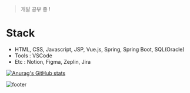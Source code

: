 <!--
**SY-GG/SY-GG** is a ✨ _special_ ✨ repository because its `README.md` (this file) appears on your GitHub profile.

Here are some ideas to get you started:

- 🔭 I’m currently working on ...
- 🌱 I’m currently learning ...
- 👯 I’m looking to collaborate on ...
- 🤔 I’m looking for help with ...
- 💬 Ask me about ...
- 📫 How to reach me: ...
- 😄 Pronouns: ...
- ⚡ Fun fact: ...
-->

> 개발 공부 중 !

# Stack
- HTML, CSS, Javascript, JSP, Vue.js, Spring, Spring Boot, SQL(Oracle)
- Tools : VSCode
- Etc : Notion, Figma, Zeplin, Jira



[![Anurag's GitHub stats](https://github-readme-stats.vercel.app/api?username=SY-GG&theme=buefy&show_icons=true)](https://github.com/anuraghazra/github-readme-stats)

![footer](https://capsule-render.vercel.app/api?type=Slice&color=timeGradient&height=300&section=footer)

